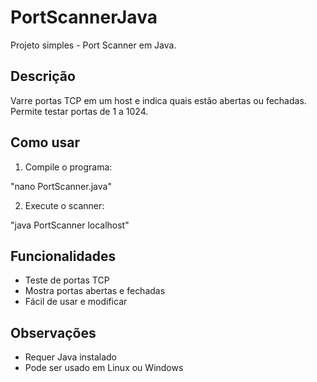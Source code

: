 # PortScannerJava

Projeto simples -  Port Scanner em Java.

## Descrição

Varre portas TCP em um host e indica quais estão abertas ou fechadas.
Permite testar portas de 1 a 1024.


## Como usar

1. Compile o programa:

"nano PortScanner.java"

2. Execute o scanner:

"java PortScanner localhost"

## Funcionalidades

- Teste de portas TCP
- Mostra portas abertas e fechadas
- Fácil de usar e modificar


## Observações

- Requer Java instalado
- Pode ser usado em Linux ou Windows

